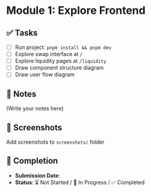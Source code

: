 # Module 1: Explore Frontend

## ✅ Tasks

- [ ] Run project: `pnpm install && pnpm dev`
- [ ] Explore swap interface at `/`
- [ ] Explore liquidity pages at `/liquidity`
- [ ] Draw component structure diagram
- [ ] Draw user flow diagram

## 📝 Notes

(Write your notes here)

## 📸 Screenshots

Add screenshots to `screenshots/` folder

## 📅 Completion

- **Submission Date**: 
- **Status**: ⏳ Not Started / 🚧 In Progress / ✅ Completed

